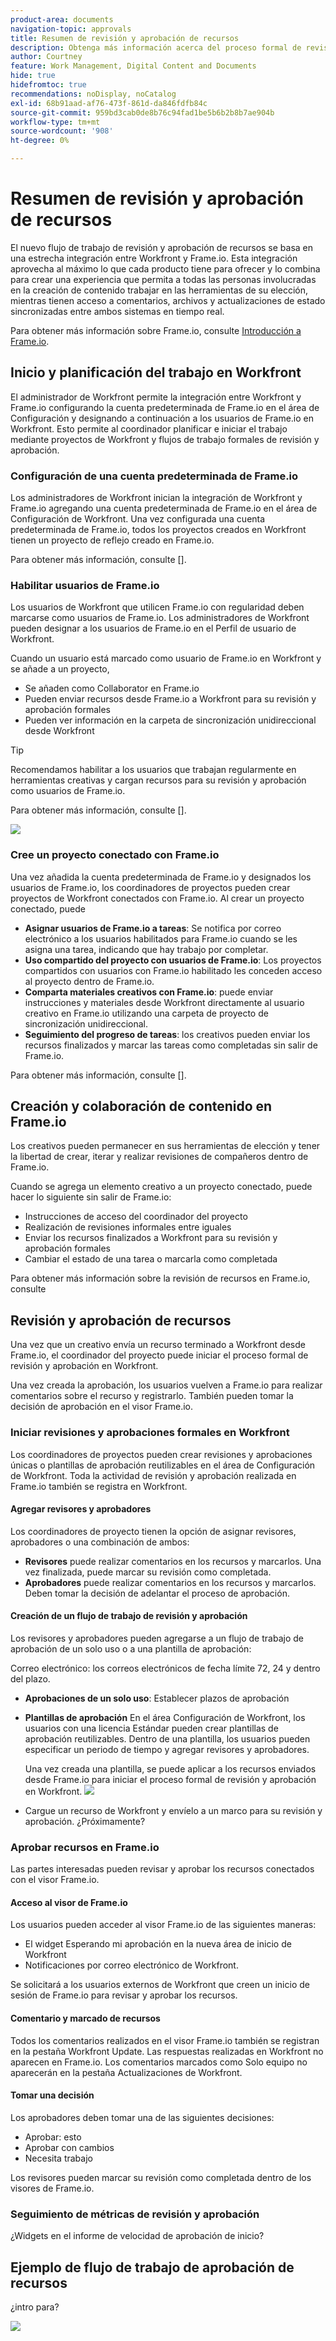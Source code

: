```yaml
---
product-area: documents
navigation-topic: approvals
title: Resumen de revisión y aprobación de recursos
description: Obtenga más información acerca del proceso formal de revisión y aprobación en Workfront.
author: Courtney
feature: Work Management, Digital Content and Documents
hide: true
hidefromtoc: true
recommendations: noDisplay, noCatalog
exl-id: 68b91aad-af76-473f-861d-da846fdfb84c
source-git-commit: 959bd3cab0de8b76c94fad1be5b6b2b8b7ae904b
workflow-type: tm+mt
source-wordcount: '908'
ht-degree: 0%

---
```


# Resumen de revisión y aprobación de recursos

El nuevo flujo de trabajo de revisión y aprobación de recursos se basa en una estrecha integración entre Workfront y Frame.io. Esta integración aprovecha al máximo lo que cada producto tiene para ofrecer y lo combina para crear una experiencia que permita a todas las personas involucradas en la creación de contenido trabajar en las herramientas de su elección, mientras tienen acceso a comentarios, archivos y actualizaciones de estado sincronizadas entre ambos sistemas en tiempo real.

Para obtener más información sobre Frame.io, consulte [Introducción a Frame.io](https://support.frame.io/en/collections/49298-getting-started).

## Inicio y planificación del trabajo en Workfront

El administrador de Workfront permite la integración entre Workfront y Frame.io configurando la cuenta predeterminada de Frame.io en el área de Configuración y designando a continuación a los usuarios de Frame.io en Workfront. Esto permite al coordinador planificar e iniciar el trabajo mediante proyectos de Workfront y flujos de trabajo formales de revisión y aprobación.

### Configuración de una cuenta predeterminada de Frame.io

Los administradores de Workfront inician la integración de Workfront y Frame.io agregando una cuenta predeterminada de Frame.io en el área de Configuración de Workfront. Una vez configurada una cuenta predeterminada de Frame.io, todos los proyectos creados en Workfront tienen un proyecto de reflejo creado en Frame.io.

Para obtener más información, consulte [].

<!-- in procedure article we need to cover how groups work with projects and how the frame account is associated with a group. And that accounts other than the default can be added on a 1:1 basis using the dev token. -->

### Habilitar usuarios de Frame.io

Los usuarios de Workfront que utilicen Frame.io con regularidad deben marcarse como usuarios de Frame.io. Los administradores de Workfront pueden designar a los usuarios de Frame.io en el Perfil de usuario de Workfront.

Cuando un usuario está marcado como usuario de Frame.io en Workfront y se añade a un proyecto,

* Se añaden como Collaborator en Frame.io
* Pueden enviar recursos desde Frame.io a Workfront para su revisión y aprobación formales
* Pueden ver información en la carpeta de sincronización unidireccional desde Workfront

>[!TIP]
>
>Recomendamos habilitar a los usuarios que trabajan regularmente en herramientas creativas y cargan recursos para su revisión y aprobación como usuarios de Frame.io.

Para obtener más información, consulte [].

![](assets/Frame-enabled-user.png)


### Cree un proyecto conectado con Frame.io

Una vez añadida la cuenta predeterminada de Frame.io y designados los usuarios de Frame.io, los coordinadores de proyectos pueden crear proyectos de Workfront conectados con Frame.io. Al crear un proyecto conectado, puede

* **Asignar usuarios de Frame.io a tareas**: Se notifica por correo electrónico a los usuarios habilitados para Frame.io cuando se les asigna una tarea, indicando que hay trabajo por completar.
* **Uso compartido del proyecto con usuarios de Frame.io**: Los proyectos compartidos con usuarios con Frame.io habilitado les conceden acceso al proyecto dentro de Frame.io.
* **Comparta materiales creativos con Frame.io**: puede enviar instrucciones y materiales desde Workfront directamente al usuario creativo en Frame.io utilizando una carpeta de proyecto de sincronización unidireccional.
* **Seguimiento del progreso de tareas**: los creativos pueden enviar los recursos finalizados y marcar las tareas como completadas sin salir de Frame.io.

Para obtener más información, consulte [].

<!--Preassign approval templates to tasks coming in the future-->


## Creación y colaboración de contenido en Frame.io

Los creativos pueden permanecer en sus herramientas de elección y tener la libertad de crear, iterar y realizar revisiones de compañeros dentro de Frame.io.

Cuando se agrega un elemento creativo a un proyecto conectado, puede hacer lo siguiente sin salir de Frame.io:

* Instrucciones de acceso del coordinador del proyecto
* Realización de revisiones informales entre iguales
* Enviar los recursos finalizados a Workfront para su revisión y aprobación formales
* Cambiar el estado de una tarea o marcarla como completada
<!-- * Notification of decision
* Upload new versions of connected assets marked as needs more work < will automatically connect>-->

Para obtener más información sobre la revisión de recursos en Frame.io, consulte

## Revisión y aprobación de recursos

Una vez que un creativo envía un recurso terminado a Workfront desde Frame.io, el coordinador del proyecto puede iniciar el proceso formal de revisión y aprobación en Workfront.

Una vez creada la aprobación, los usuarios vuelven a Frame.io para realizar comentarios sobre el recurso y registrarlo. También pueden tomar la decisión de aprobación en el visor Frame.io.

### Iniciar revisiones y aprobaciones formales en Workfront

Los coordinadores de proyectos pueden crear revisiones y aprobaciones únicas o plantillas de aprobación reutilizables en el área de Configuración de Workfront. Toda la actividad de revisión y aprobación realizada en Frame.io también se registra en Workfront.

#### Agregar revisores y aprobadores

Los coordinadores de proyecto tienen la opción de asignar revisores, aprobadores o una combinación de ambos:

* **Revisores** puede realizar comentarios en los recursos y marcarlos. Una vez finalizada, puede marcar su revisión como completada. <!--example of when to add reviewers-->
* **Aprobadores** puede realizar comentarios en los recursos y marcarlos. Deben tomar la decisión de adelantar el proceso de aprobación.


#### Creación de un flujo de trabajo de revisión y aprobación

Los revisores y aprobadores pueden agregarse a un flujo de trabajo de aprobación de un solo uso o a una plantilla de aprobación:

<!--can also assign teams and set deadline-->
Correo electrónico: los correos electrónicos de fecha límite 72, 24 y dentro del plazo.

* **Aprobaciones de un solo uso**: Establecer plazos de aprobación

* **Plantillas de aprobación**
En el área Configuración de Workfront, los usuarios con una licencia Estándar pueden crear plantillas de aprobación reutilizables. Dentro de una plantilla, los usuarios pueden especificar un periodo de tiempo y agregar revisores y aprobadores. <!--do we want to mention any upcoming plans here? -->

  Una vez creada una plantilla, se puede aplicar a los recursos enviados desde Frame.io para iniciar el proceso formal de revisión y aprobación en Workfront.
  ![](assets/assign-template.png)

<!-- can set timreframe which calculates deadline once approval is started. >

    For more information, see [Create and manage Approval Templates](/)<!--don't forget link-->

* Cargue un recurso de Workfront y envíelo a un marco para su revisión y aprobación. ¿Próximamente?

### Aprobar recursos en Frame.io

Las partes interesadas pueden revisar y aprobar los recursos conectados con el visor Frame.io.

#### Acceso al visor de Frame.io

Los usuarios pueden acceder al visor Frame.io de las siguientes maneras:

* El widget Esperando mi aprobación en la nueva área de inicio de Workfront
* Notificaciones por correo electrónico de Workfront.

Se solicitará a los usuarios externos de Workfront que creen un inicio de sesión de Frame.io para revisar y aprobar los recursos.

#### Comentario y marcado de recursos

Todos los comentarios realizados en el visor Frame.io también se registran en la pestaña Workfront Update. Las respuestas realizadas en Workfront no aparecen en Frame.io. Los comentarios marcados como Solo equipo no aparecerán en la pestaña Actualizaciones de Workfront.

#### Tomar una decisión

Los aprobadores deben tomar una de las siguientes decisiones:

* Aprobar: esto
* Aprobar con cambios
* Necesita trabajo

Los revisores pueden marcar su revisión como completada dentro de los visores de Frame.io.

<!-- include screenshot from frame.io-->



<!-- upload assets directly to workfront to be reviewed in Frame.io/ Will have to send manually at first

Reviewer/approver needs to go through email to get to frame vier
-->


### Seguimiento de métricas de revisión y aprobación

¿Widgets en el informe de velocidad de aprobación de inicio?

<!--
### Published approved assets to Adobe Experience Manager Assets

Use the native integration to send approved assets to AEM.
-->


## Ejemplo de flujo de trabajo de aprobación de recursos

¿intro para?

![](assets/example-workflow.png) <!-- probbly need a different version of this but add something similar rather than typing all out?-->
